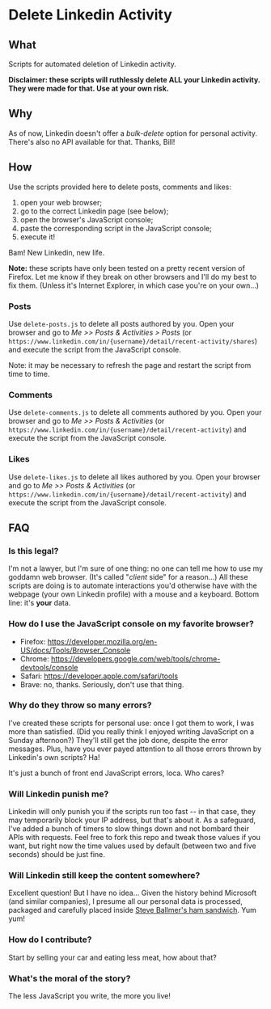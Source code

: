 # Delete Linkedin Activity

## What

Scripts for automated deletion of Linkedin activity.

**Disclaimer: these scripts will ruthlessly delete ALL your Linkedin activity. They were made for that. Use at your own risk.**

## Why

As of now, Linkedin doesn't offer a _bulk-delete_ option for personal activity. There's also no API available for that. Thanks, Bill!

## How

Use the scripts provided here to delete posts, comments and likes:

1. open your web browser;
2. go to the correct Linkedin page (see below);
3. open the browser's JavaScript console;
4. paste the corresponding script in the JavaScript console;
5. execute it!

Bam! New Linkedin, new life.

**Note:** these scripts have only been tested on a pretty recent version of Firefox. Let me know if they break on other browsers and I'll do my best to fix them. (Unless it's Internet Explorer, in which case you're on your own...)

### Posts

Use `delete-posts.js` to delete all posts authored by you. Open your browser and go to _Me >> Posts & Activities > Posts_ (or `https://www.linkedin.com/in/{username}/detail/recent-activity/shares`) and execute the script from the JavaScript console.

Note: it may be necessary to refresh the page and restart the script from time to time.

### Comments

Use `delete-comments.js` to delete all comments authored by you. Open your browser and go to _Me >> Posts & Activities_ (or `https://www.linkedin.com/in/{username}/detail/recent-activity`) and execute the script from the JavaScript console.

### Likes

Use `delete-likes.js` to delete all likes authored by you. Open your browser and go to _Me >> Posts & Activities_ (or `https://www.linkedin.com/in/{username}/detail/recent-activity`) and execute the script from the JavaScript console.

## FAQ

### Is this legal?

I'm not a lawyer, but I'm sure of one thing: no one can tell me how to use my goddamn web browser. (It's called "_client_ side" for a reason...) All these scripts are doing is to automate interactions you'd otherwise have with the webpage (your own Linkedin profile) with a mouse and a keyboard. Bottom line: it's **your** data.

### How do I use the JavaScript console on my favorite browser?

* Firefox: <https://developer.mozilla.org/en-US/docs/Tools/Browser_Console>
* Chrome: <https://developers.google.com/web/tools/chrome-devtools/console>
* Safari: <https://developer.apple.com/safari/tools>
* Brave: no, thanks. Seriously, don't use that thing.

### Why do they throw so many errors?

I've created these scripts for personal use: once I got them to work, I was more than satisfied. (Did you really think I enjoyed writing JavaScript on a Sunday afternoon?) They'll still get the job done, despite the error messages. Plus, have you ever payed attention to all those errors thrown by Linkedin's own scripts? Ha!

It's just a bunch of front end JavaScript errors, loca. Who cares?

### Will Linkedin punish me?

Linkedin will only punish you if the scripts run too fast -- in that case, they may temporarily block your IP address, but that's about it. As a safeguard, I've added a bunch of timers to slow things down and not bombard their APIs with requests. Feel free to fork this repo and tweak those values if you want, but right now the time values used by default (between two and five seconds) should be just fine.

### Will Linkedin still keep the content somewhere?

Excellent question! But I have no idea... Given the history behind Microsoft (and similar companies), I presume all our personal data is processed, packaged and carefully placed inside [Steve Ballmer's ham sandwich](https://wiki.c2.com/?SteveBallmer). Yum yum!

### How do I contribute?

Start by selling your car and eating less meat, how about that?

### What's the moral of the story?

The less JavaScript you write, the more you live!

